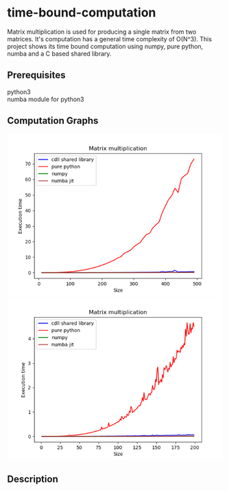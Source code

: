 # time-bound-computation
Matrix multiplication is used for producing a single matrix from two matrices. It's computation has a general time complexity of O(N^3). This project shows its time bound computation using numpy, pure python, numba and a C based shared library.

## Prerequisites
python3  
numba module for python3

## Computation Graphs
![Graph 1](https://raw.githubusercontent.com/r4j0x00/time-bound-computation/master/images/mmat1.png)
![Graph 2](https://raw.githubusercontent.com/r4j0x00/time-bound-computation/master/images/mmat2.png)

## Description

